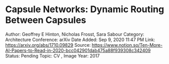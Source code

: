 # Capsule Networks: Dynamic Routing Between Capsules

Author: Geoffrey E Hinton, Nicholas Frosst, Sara Sabour
Category: Architecture
Conference: arXiv
Date Added: Sep 9, 2020 11:47 PM
Link: https://arxiv.org/abs/1710.09829
Source: https://www.notion.so/Ten-More-AI-Papers-to-Read-in-2020-bcc042901dab475a88f939308c342409
Status: Pending
Topic: CV , Image 
Year: 2017